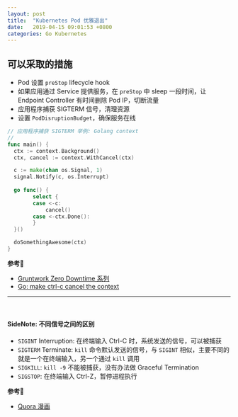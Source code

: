 ```yaml
---
layout: post
title:  "Kubernetes Pod 优雅退出"
date:   2019-04-15 09:01:53 +0800
categories: Go Kubernetes
---
```


## 可以采取的措施
* Pod 设置 `preStop` lifecycle hook
* 如果应用通过 Service 提供服务，在 `preStop` 中 sleep 一段时间，让 Endpoint Controller 有时间删除 Pod IP，切断流量
* 应用程序捕获 SIGTERM 信号，清理资源
* 设置 `PodDisruptionBudget`，确保服务在线


```go
// 应用程序捕获 SIGTERM 举例: Golang context
//
func main() {
  ctx := context.Background()
  ctx, cancel := context.WithCancel(ctx)

  c := make(chan os.Signal, 1)
  signal.Notify(c, os.Interrupt)
  
  go func() {
		select {
		case <-c:
			cancel()
		case <-ctx.Done():
		}
  }()

  doSomethingAwesome(ctx)
}
```

**参考🔗**
* [Gruntwork Zero Downtime 系列](https://blog.gruntwork.io/zero-downtime-server-updates-for-your-kubernetes-cluster-902009df5b33)
* [Go: make ctrl-c cancel the context](https://medium.com/@matryer/make-ctrl-c-cancel-the-context-context-bd006a8ad6ff)

---
<br/>

#### SideNote: 不同信号之间的区别
* `SIGINT` Interruption: 在终端输入 Ctrl-C 时，系统发送的信号，可以被捕获
* `SIGTERM` Terminate: `kill` 命令默认发送的信号，与 `SIGINT` 相似，主要不同的就是一个在终端输入，另一个通过 `kill` 调用
* `SIGKILL`: `kill -9` 不能被捕获，没有办法做 Graceful Termination
* `SIGSTOP`: 在终端输入 Ctrl-Z，暂停进程执行

**参考🔗**
* [Quora 漫画](https://www.quora.com/What-is-the-difference-between-the-SIGINT-and-SIGTERM-signals-in-Linux-What%E2%80%99s-the-difference-between-the-SIGKILL-and-SIGSTOP-signals)